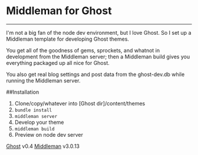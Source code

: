 # Middleman for Ghost
---

I'm not a big fan of the node dev environment, but I love Ghost. So I set up a Middleman template for developing Ghost themes.

You get all of the goodness of gems, sprockets, and whatnot in development from the Middleman server; then a Middleman build gives you everything packaged up all nice for Ghost.

You also get real blog settings and post data from the ghost-dev.db while running the Middleman server.

##Installation
1. Clone/copy/whatever into [Ghost dir]/content/themes
2. ```bundle install```
3. ```middleman server```
4. Develop your theme
5. ```middleman build```
6. Preview on node dev server

[Ghost](https://github.com/TryGhost/Ghost) v0.4
[Middleman](https://github.com/TryGhost/Ghost) v3.0.13